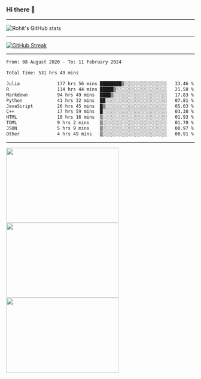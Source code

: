 ### Hi there 👋

<hr/>

![Rohit's GitHub stats](https://github-readme-stats.vercel.app/api?username=RohitRathore1&show_icons=true&theme=transparent)

<hr/>

[![GitHub Streak](http://github-readme-streak-stats.herokuapp.com?user=RohitRathore1&theme=dark&mode=weekly)](https://git.io/streak-stats)

<hr/>

<!--START_SECTION:waka-->

```txt
From: 08 August 2020 - To: 11 February 2024

Total Time: 531 hrs 49 mins

Julia              177 hrs 56 mins ████████▒░░░░░░░░░░░░░░░░   33.46 %
R                  114 hrs 44 mins █████▒░░░░░░░░░░░░░░░░░░░   21.58 %
Markdown           94 hrs 49 mins  ████▒░░░░░░░░░░░░░░░░░░░░   17.83 %
Python             41 hrs 32 mins  ██░░░░░░░░░░░░░░░░░░░░░░░   07.81 %
JavaScript         26 hrs 45 mins  █▒░░░░░░░░░░░░░░░░░░░░░░░   05.03 %
C++                17 hrs 59 mins  █░░░░░░░░░░░░░░░░░░░░░░░░   03.38 %
HTML               10 hrs 16 mins  ▒░░░░░░░░░░░░░░░░░░░░░░░░   01.93 %
TOML               9 hrs 2 mins    ▒░░░░░░░░░░░░░░░░░░░░░░░░   01.70 %
JSON               5 hrs 9 mins    ▒░░░░░░░░░░░░░░░░░░░░░░░░   00.97 %
Other              4 hrs 49 mins   ▒░░░░░░░░░░░░░░░░░░░░░░░░   00.91 %
```

<!--END_SECTION:waka-->

<hr/>

<p>
  <img src="https://wakatime.com/share/@TeAmp0is0N/0205e68a-e5ed-48bf-b870-3c94c1fa77d3.svg" width="300" height="200">
  <img src="https://wakatime.com/share/@TeAmp0is0N/3935ee43-08a3-493e-8b95-60c1f9204b15.svg" width="300" height="200">
  <img src="https://wakatime.com/share/@TeAmp0is0N/8717aacc-7340-44e0-abb1-987dc9823fcd.svg" width="300" height="200">
</p>




